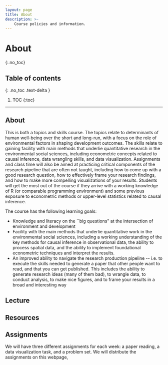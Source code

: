 ```yaml
---
layout: page
title: About
description: >-
    Course policies and information.
---
```



# About
{:.no_toc}

## Table of contents
{: .no_toc .text-delta }

1. TOC
{:toc}

---

## About

This is both a topics and skills course.  The topics relate to determinants of
human well-being over the short and long-run, with a focus on the role of
environmental factors in shaping development outcomes.  The skills relate to
gaining facility with main methods that underlie quantitative research in the
environmental social sciences, including econometric concepts related to causal
inference, data wrangling skills, and data visualization.  Assignments and
class time will also be aimed at practicing critical components of the research
pipeline that are often not taught, including how to come up with a good
research question, how to effectively frame your research findings, and how to
make more compelling visualizations of your results.  Students will get the
most out of the course if they arrive with a working knowledge of R (or
comparable programming environment) and some previous exposure to econometric
methods or upper-level statistics related to causal inference. 


The course has the following learning goals:
 - Knowledge and literacy on the ``big questions" at the intersection of
   environment and development
 - Facility with the main methods that underlie quantitative work in the
   environmental social sciences, including a working understanding of the key
   methods for causal inference in observational data, the ability to process
   spatial data, and the ability to implement foundational econometric
   techniques and interpret the results.
 - An improved ability to navigate the research production pipeline -- i.e. to
   execute the skills needed to generate a paper that other people want to
   read, and that you can get published.  This includes the ability to generate
   research ideas (many of them bad), to wrangle data, to conduct analysis, to
   make nice figures, and to frame your results in a broad and interesting way

## Lecture


## Resources



## Assignments

We will have three different assignments for each week: a paper reading, a data
visualization task, and a problem set. We will distribute the assignments on this webpage, 


